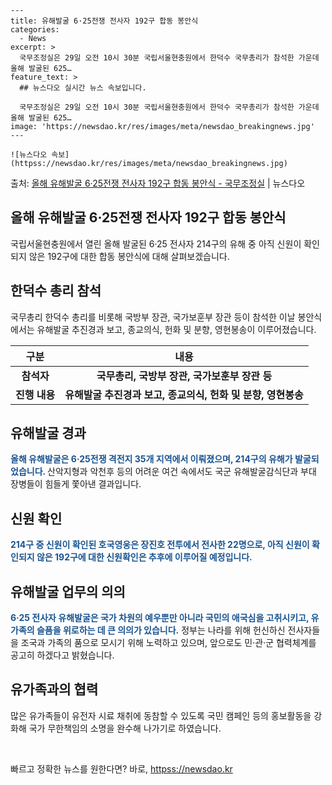     ---
    title: 유해발굴 6·25전쟁 전사자 192구 합동 봉안식
    categories:
      - News
    excerpt: >
      국무조정실은 29일 오전 10시 30분 국립서울현충원에서 한덕수 국무총리가 참석한 가운데 올해 발굴된 625…
    feature_text: >
      ## 뉴스다오 실시간 뉴스 속보입니다.
    
      국무조정실은 29일 오전 10시 30분 국립서울현충원에서 한덕수 국무총리가 참석한 가운데 올해 발굴된 625…
    image: 'https://newsdao.kr/res/images/meta/newsdao_breakingnews.jpg'
    ---
    
    ![뉴스다오 속보](httpss://newsdao.kr/res/images/meta/newsdao_breakingnews.jpg)

<p>출처: <a href="httpss://newsdao.kr/2901" rel="dofollow">올해 유해발굴 6·25전쟁 전사자 192구 합동 봉안식 - 국무조정실</a> | 뉴스다오</p>

<h2>올해 유해발굴 6·25전쟁 전사자 192구 합동 봉안식</h2>
<p data-ke-size="size16">국립서울현충원에서 열린 올해 발굴된 6·25 전사자 214구의 유해 중 아직 신원이 확인되지 않은 192구에 대한 합동 봉안식에 대해 살펴보겠습니다.</p>

<h2>한덕수 총리 참석</h2>
<p data-ke-size="size16">국무총리 한덕수 총리를 비롯해 국방부 장관, 국가보훈부 장관 등이 참석한 이날 봉안식에서는 유해발굴 추진경과 보고, 종교의식, 헌화 및 분향, 영현봉송이 이루어졌습니다.</p>
<table>
<thead>
<tr>
<th>구분</th>
<th>내용</th>
</tr>
</thead>
<tbody>
<tr>
<td style="text-align: center; height: 17px;"><b>참석자</b></td>
<td style="text-align: center; height: 17px;"><b>국무총리, 국방부 장관, 국가보훈부 장관 등</b></td>
</tr>
<tr>
<td style="text-align: center; height: 17px;"><b>진행 내용</b></td>
<td style="text-align: center; height: 17px;"><b>유해발굴 추진경과 보고, 종교의식, 헌화 및 분향, 영현봉송</b></td>
</tr>
</tbody>
</table>

<h2>유해발굴 경과</h2>
<p data-ke-size="size16"><b><span style="color: #1a5490;">올해 유해발굴은 6·25전쟁 격전지 35개 지역에서 이뤄졌으며, 214구의 유해가 발굴되었습니다. </span></b>산악지형과 악천후 등의 어려운 여건 속에서도 국군 유해발굴감식단과 부대 장병들이 힘들게 쫓아낸 결과입니다.</p>

<h2>신원 확인</h2>
<p data-ke-size="size16"><b><span style="color: #1a5490;">214구 중 신원이 확인된 호국영웅은 장진호 전투에서 전사한 22명으로, 아직 신원이 확인되지 않은 192구에 대한 신원확인은 추후에 이루어질 예정입니다.</span></b></p>

<h2>유해발굴 업무의 의의</h2>
<p data-ke-size="size16"><b><span style="color: #1a5490;">6·25 전사자 유해발굴은 국가 차원의 예우뿐만 아니라 국민의 애국심을 고취시키고, 유가족의 슬픔을 위로하는 데 큰 의의가 있습니다.</span></b> 정부는 나라를 위해 헌신하신 전사자들을 조국과 가족의 품으로 모시기 위해 노력하고 있으며, 앞으로도 민·관·군 협력체계를 공고히 하겠다고 밝혔습니다.</p>

<h2>유가족과의 협력</h2>
<p data-ke-size="size16">많은 유가족들이 유전자 시료 채취에 동참할 수 있도록 국민 캠페인 등의 홍보활동을 강화해 국가 무한책임의 소명을 완수해 나가기로 하였습니다.</p>

<p data-ke-size="size16">&nbsp;</p> 

빠르고 정확한 뉴스를 원한다면? 바로, <a href="httpss://newsdao.kr" rel="dofollow">httpss://newsdao.kr</a>


    
